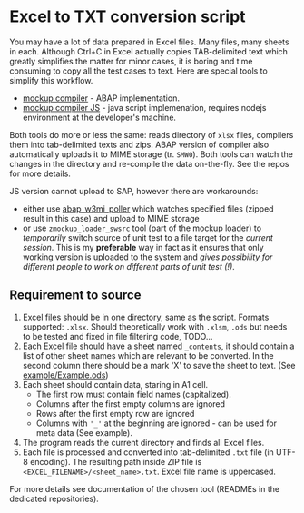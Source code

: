 # Excel to TXT conversion script #

You may have a lot of data prepared in Excel files. Many files, many sheets in each. Although Ctrl+C in Excel actually copies TAB-delimited text which greatly simplifies the matter for minor cases, it is boring and time consuming to copy all the test cases to text. Here are special tools to simplify this workflow.

- [mockup compiler](https://github.com/sbcgua/mockup_compiler) - ABAP implementation.
- [mockup compiler JS](https://github.com/sbcgua/mockup-compiler-js) - java script implemenation, requires nodejs environment at the developer's machine.

Both tools do more or less the same: reads directory of `xlsx` files, compilers them into tab-delimited texts and zips. ABAP version of compiler also automatically uploads it to MIME storage (tr. `SMW0`). Both tools can watch the changes in the directory and re-compile the data on-the-fly. See the repos for more details.

JS version cannot upload to SAP, however there are workarounds:
- either use [abap_w3mi_poller](https://github.com/sbcgua/abap_w3mi_poller) which watches specified files (zipped result in this case) and upload to MIME storage
- or use `zmockup_loader_swsrc` tool (part of the mockup loader) to _temporarily_ switch source of unit test to a file target for the _current session_. This is my **preferable** way in fact as it ensures that only working version is uploaded to the system and _gives possibility for different people to work on different parts of unit test (!)_. 

## Requirement to source ##

1. Excel files should be in one directory, same as the script. Formats supported: `.xlsx`. Should theoretically work with `.xlsm`, `.ods` but needs to be tested and fixed in file filtering code, TODO...
2. Each Excel file should have a sheet named `_contents`, it should contain a list of other sheet names which are relevant to be converted. In the second column there should be a mark 'X' to save the sheet to text. (See [example/Example.ods](../example/Example.ods)) 
3. Each sheet should contain data, staring in A1 cell. 
    * The first row must contain field names (capitalized).
    * Columns after the first empty columns are ignored
    * Rows after the first empty row are ignored
    * Columns with `'_'` at the beginning are ignored - can be used for meta data (See example).
4. The program reads the current directory and finds all Excel files. 
5. Each file is processed and converted into tab-delimited `.txt` file (in UTF-8 encoding). The resulting path inside ZIP file is `<EXCEL_FILENAME>/<sheet_name>.txt`. Excel file name is uppercased.

For more details see documentation of the chosen tool (READMEs in the dedicated repositories).
